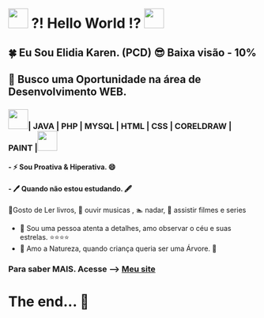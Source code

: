 #  <img src="https://cdn.jsdelivr.net/gh/devicons/devicon/icons/windows8/windows8-original.svg"  width="40" height="40"/> ?! Hello World !? <img src="https://cdn.jsdelivr.net/gh/devicons/devicon/icons/linux/linux-original.svg" width="40" height="40"/>

## :four_leaf_clover: Eu Sou Elidia Karen. (PCD) :sunglasses: Baixa visão - 10%

## 🤔 Busco uma Oportunidade na área de Desenvolvimento WEB.

### <img src="https://cdn.jsdelivr.net/gh/devicons/devicon/icons/java/java-original.svg" width="40" height="40"/>| JAVA | PHP | MYSQL | HTML | CSS | CORELDRAW | PAINT |<img src="https://cdn.jsdelivr.net/gh/devicons/devicon/icons/git/git-original.svg" width="40" height="40"/>


#### - ⚡ Sou Proativa & Hiperativa. 😄 
#### -  🖊️ Quando não estou estudando. 🖋️

:book:Gosto de Ler livros, :musical_note: ouvir musicas , :swimmer: nadar, :movie_camera: assistir filmes e series

- 🔭 Sou uma pessoa atenta a detalhes, amo observar o céu e suas estrelas. :star::star::star::star:
- 🌱 Amo a Natureza, quando criança queria ser uma Árvore. :deciduous_tree:

###  Para saber MAIS. Acesse --> <a href="https://mynewwebsite.vercel.app/" target="Blank"> Meu site </a>

# The end... 👋

